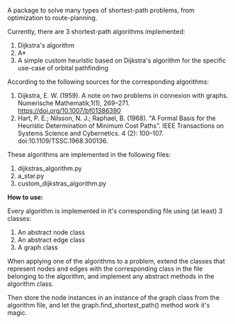 A package to solve many types of shortest-path problems, from optimization to route-planning.

Currently, there are 3 shortest-path algorithms implemented:
1. Dijkstra's algorithm
2. A*
3. A simple custom heuristic based on Dijkstra's algorithm for the specific use-case of orbital pathfinding

According to the following sources for the corresponding algorithms:
1. Dijkstra, E. W. (1959). A note on two problems in connexion with graphs. Numerische Mathematik,1(1), 269–271.
   https://doi.org/10.1007/bf01386390
2. Hart, P. E.; Nilsson, N. J.; Raphael, B. (1968).
   "A Formal Basis for the Heuristic Determination of Minimum Cost Paths".
   IEEE Transactions on Systems Science and Cybernetics. 4 (2): 100–107. doi:10.1109/TSSC.1968.300136.

These algorithms are implemented in the following files:
1. dijkstras_algorithm.py
2. a_star.py
3. custom_dijkstras_algorithm.py

**How to use:**

Every algorithm is implemented in it's corresponding file using (at least) 3 classes:
1. An abstract node class
2. An abstract edge class
3. A graph class

When applying one of the algorithms to a problem, extend the classes that represent nodes and edges with the
corresponding class in the file belonging to the algorithm, and implement any abstract methods in the algorithm class.

Then store the node instances in an instance of the graph class from the algorithm file, and let the
graph.find_shortest_path() method work it's magic.
